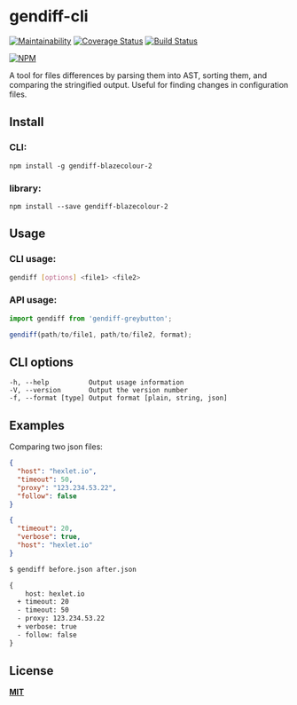 # gendiff-cli

[![Maintainability](https://api.codeclimate.com/v1/badges/0c96c255338746ec8e85/maintainability)](https://codeclimate.com/github/blazecolour/project-lvl2-s297/maintainability) 
[![Coverage Status](https://coveralls.io/repos/github/blazecolour/project-lvl2-s297/badge.svg?branch=master)](https://coveralls.io/github/blazecolour/project-lvl2-s297?branch=master) 
[![Build Status](https://travis-ci.org/blazecolour/project-lvl2-s297.svg?branch=master)](https://travis-ci.org/blazecolour/project-lvl2-s297)

[![NPM](https://nodei.co/npm/gendiff-blazecolour-2.png?downloads=true&downloadRank=true&stars=true)](https://nodei.co/npm/gendiff-blazecolour-2/)

A tool for files differences by parsing them into AST, sorting them, and comparing the stringified output. Useful for finding changes in configuration files.

## Install

### CLI:

```npm install -g gendiff-blazecolour-2```

### library:

```npm install --save gendiff-blazecolour-2```

## Usage

### CLI usage:

```bash
gendiff [options] <file1> <file2>
```

### API usage:

```js
import gendiff from 'gendiff-greybutton';

gendiff(path/to/file1, path/to/file2, format);
```

## CLI options

```
-h, --help          Output usage information
-V, --version       Output the version number
-f, --format [type] Output format [plain, string, json]
```

## Examples

Comparing two json files:

```json
{
  "host": "hexlet.io",
  "timeout": 50,
  "proxy": "123.234.53.22",
  "follow": false
}
```

```json
{
  "timeout": 20,
  "verbose": true,
  "host": "hexlet.io"
}
```

```bash
$ gendiff before.json after.json
```

```diff
{
    host: hexlet.io
  + timeout: 20
  - timeout: 50
  - proxy: 123.234.53.22
  + verbose: true
  - follow: false
}
```


## License

**[MIT](./LICENSE.md)**